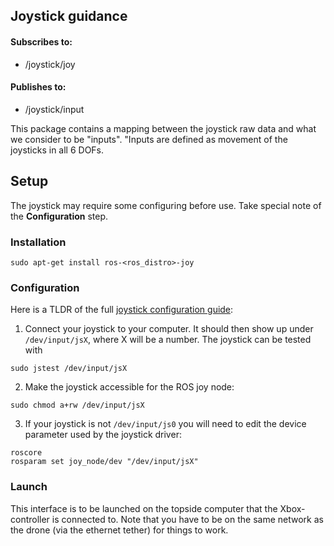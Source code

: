 ## Joystick guidance

#### Subscribes to:
* /joystick/joy

#### Publishes to:
* /joystick/input

This package contains a mapping between the joystick raw data and what we consider to be "inputs". "Inputs are defined as 
movement of the joysticks in all 6 DOFs.

## Setup
The joystick may require some configuring before use. Take special note of the **Configuration** step.

### Installation
```
sudo apt-get install ros-<ros_distro>-joy
```

### Configuration
Here is a TLDR of the full [joystick configuration guide](http://wiki.ros.org/joy/Tutorials/ConfiguringALinuxJoystick):

1. Connect your joystick to your computer. It should then show up under `/dev/input/jsX`,
where X will be a number. The joystick can be tested with
```
sudo jstest /dev/input/jsX
```
2. Make the joystick accessible for the ROS joy node:
```
sudo chmod a+rw /dev/input/jsX
```
3. If your joystick is not `/dev/input/js0` you will need to edit the device parameter used by the joystick driver:
```
roscore
rosparam set joy_node/dev "/dev/input/jsX"
```

### Launch
This interface is to be launched on the topside computer that the Xbox-controller is connected to. Note that you have
to be on the same network as the drone (via the ethernet tether) for things to work.